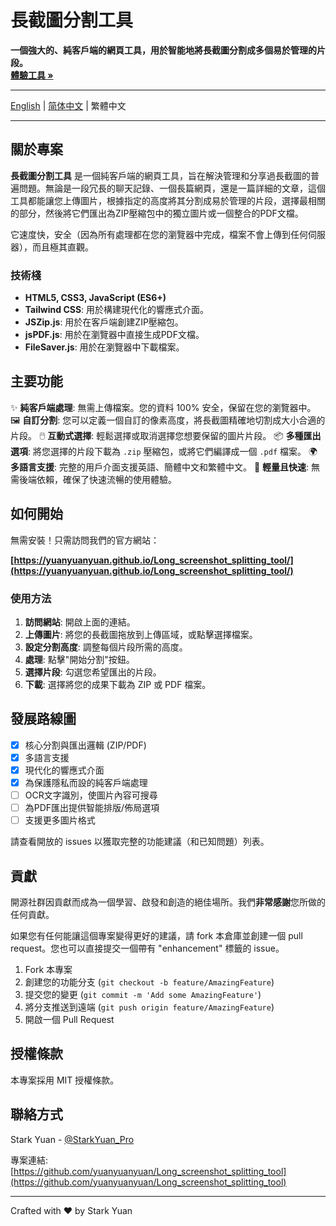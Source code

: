 # 長截圖分割工具

**一個強大的、純客戶端的網頁工具，用於智能地將長截圖分割成多個易於管理的片段。**  
**[體驗工具 »](https://yuanyuanyuan.github.io/Long_screenshot_splitting_tool/)**

---

[English](../readme.md) | [简体中文](./README.zh-CN.md) | 繁體中文

---

## 關於專案

**長截圖分割工具** 是一個純客戶端的網頁工具，旨在解決管理和分享過長截圖的普遍問題。無論是一段冗長的聊天記錄、一個長篇網頁，還是一篇詳細的文章，這個工具都能讓您上傳圖片，根據指定的高度將其分割成易於管理的片段，選擇最相關的部分，然後將它們匯出為ZIP壓縮包中的獨立圖片或一個整合的PDF文檔。

它速度快，安全（因為所有處理都在您的瀏覽器中完成，檔案不會上傳到任何伺服器），而且極其直觀。

### 技術棧

-   **HTML5, CSS3, JavaScript (ES6+)**
-   **Tailwind CSS**: 用於構建現代化的響應式介面。
-   **JSZip.js**: 用於在客戶端創建ZIP壓縮包。
-   **jsPDF.js**: 用於在瀏覽器中直接生成PDF文檔。
-   **FileSaver.js**: 用於在瀏覽器中下載檔案。

## 主要功能

✨ **純客戶端處理**: 無需上傳檔案。您的資料 100% 安全，保留在您的瀏覽器中。
🖼️ **自訂分割**: 您可以定義一個自訂的像素高度，將長截圖精確地切割成大小合適的片段。
🖱️ **互動式選擇**: 輕鬆選擇或取消選擇您想要保留的圖片片段。
📦 **多種匯出選項**: 將您選擇的片段下載為 `.zip` 壓縮包，或將它們編譯成一個 `.pdf` 檔案。
🌍 **多語言支援**: 完整的用戶介面支援英語、簡體中文和繁體中文。
🚀 **輕量且快速**: 無需後端依賴，確保了快速流暢的使用體驗。

## 如何開始

無需安裝！只需訪問我們的官方網站：

**[https://yuanyuanyuan.github.io/Long_screenshot_splitting_tool/](https://yuanyuanyuan.github.io/Long_screenshot_splitting_tool/)**

### 使用方法

1.  **訪問網站**: 開啟上面的連結。
2.  **上傳圖片**: 將您的長截圖拖放到上傳區域，或點擊選擇檔案。
3.  **設定分割高度**: 調整每個片段所需的高度。
4.  **處理**: 點擊"開始分割"按鈕。
5.  **選擇片段**: 勾選您希望匯出的片段。
6.  **下載**: 選擇將您的成果下載為 ZIP 或 PDF 檔案。

## 發展路線圖

-   [x] 核心分割與匯出邏輯 (ZIP/PDF)
-   [x] 多語言支援
-   [x] 現代化的響應式介面
-   [x] 為保護隱私而設的純客戶端處理
-   [ ] OCR文字識別，使圖片內容可搜尋
-   [ ] 為PDF匯出提供智能排版/佈局選項
-   [ ] 支援更多圖片格式

請查看開放的 issues 以獲取完整的功能建議（和已知問題）列表。

## 貢獻

開源社群因貢獻而成為一個學習、啟發和創造的絕佳場所。我們**非常感謝**您所做的任何貢獻。

如果您有任何能讓這個專案變得更好的建議，請 fork 本倉庫並創建一個 pull request。您也可以直接提交一個帶有 "enhancement" 標籤的 issue。

1.  Fork 本專案
2.  創建您的功能分支 (`git checkout -b feature/AmazingFeature`)
3.  提交您的變更 (`git commit -m 'Add some AmazingFeature'`)
4.  將分支推送到遠端 (`git push origin feature/AmazingFeature`)
5.  開啟一個 Pull Request

## 授權條款

本專案採用 MIT 授權條款。

## 聯絡方式

Stark Yuan - [@StarkYuan_Pro](https://x.com/StarkYuan_Pro)

專案連結: [https://github.com/yuanyuanyuan/Long_screenshot_splitting_tool](https://github.com/yuanyuanyuan/Long_screenshot_splitting_tool)

---

Crafted with ❤️ by Stark Yuan 